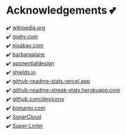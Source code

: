 # Acknowledgements 💕

✔️ [wikipedia.org](https://wikipedia.org)\
✔️ [giphy.com](https://giphy.com)\
✔️ [pixabay.com](https://pixabay.com)\
✔️ [barbaraalane](https://pixabay.com/users/barbaraalane-756613)\
✔️ [xponentialdesign](https://giphy.com/xponentialdesign)\
✔️ [shields.io](https://img.shields.io)\
✔️ [github-readme-stats.vercel.app](https://github-readme-stats.vercel.app)\
✔️ [github-readme-streak-stats.herokuapp.com](https://github-readme-streak-stats.herokuapp.com)\
✔️ [github.com/devicons](https://github.com/devicons)\
✔️ [komarev.com](https://komarev.com)\
✔️ [SonarCloud](https://sonarcloud.io)\
✔️ [Super-Linter](https://github.com/github/super-linter)
